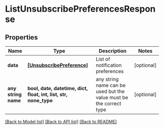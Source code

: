 # ListUnsubscribePreferencesResponse


## Properties
Name | Type | Description | Notes
------------ | ------------- | ------------- | -------------
**data** | [**[UnsubscribePreference]**](UnsubscribePreference.md) | List of notification preferences | [optional] 
**any string name** | **bool, date, datetime, dict, float, int, list, str, none_type** | any string name can be used but the value must be the correct type | [optional]

[[Back to Model list]](../README.md#documentation-for-models) [[Back to API list]](../README.md#documentation-for-api-endpoints) [[Back to README]](../README.md)


